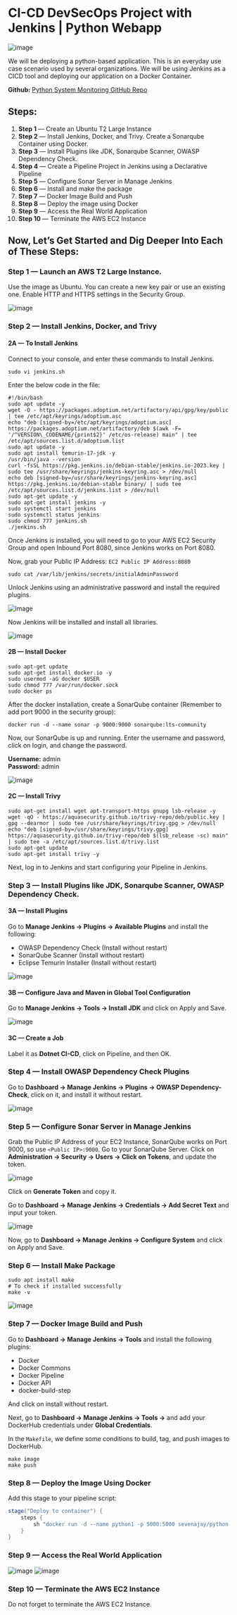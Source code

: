 ﻿
# CI-CD DevSecOps Project with Jenkins | Python Webapp

![image](Aspose.Words.a5af705f-17cf-4dd9-8396-ec3ee39c44c3.001.png)

We will be deploying a python-based application. This is an everyday use case scenario used by several organizations. We will be using Jenkins as a CICD tool and deploying our application on a Docker Container.

**Github:** [Python System Monitoring GitHub Repo](https://github.com/Aj7Ay/Python-System-Monitoring.git)

## Steps:

1. **Step 1** — Create an Ubuntu T2 Large Instance
2. **Step 2** — Install Jenkins, Docker, and Trivy. Create a Sonarqube Container using Docker.
3. **Step 3** — Install Plugins like JDK, Sonarqube Scanner, OWASP Dependency Check.
4. **Step 4** — Create a Pipeline Project in Jenkins using a Declarative Pipeline
5. **Step 5** — Configure Sonar Server in Manage Jenkins
6. **Step 6** — Install and make the package
7. **Step 7** — Docker Image Build and Push
8. **Step 8** — Deploy the image using Docker
9. **Step 9** — Access the Real World Application
10. **Step 10** — Terminate the AWS EC2 Instance

## Now, Let’s Get Started and Dig Deeper Into Each of These Steps:

### Step 1 — Launch an AWS T2 Large Instance.

Use the image as Ubuntu. You can create a new key pair or use an existing one. Enable HTTP and HTTPS settings in the Security Group.

![image](Aspose.Words.a5af705f-17cf-4dd9-8396-ec3ee39c44c3.002.png)

### Step 2 — Install Jenkins, Docker, and Trivy

#### 2A — To Install Jenkins

Connect to your console, and enter these commands to Install Jenkins.

``` 
sudo vi jenkins.sh
```

Enter the below code in the file:

``` 
#!/bin/bash 
sudo apt update -y
wget -O - https://packages.adoptium.net/artifactory/api/gpg/key/public | tee /etc/apt/keyrings/adoptium.asc
echo "deb [signed-by=/etc/apt/keyrings/adoptium.asc] https://packages.adoptium.net/artifactory/deb $(awk -F= '/^VERSION\_CODENAME/{print$2}' /etc/os-release) main" | tee /etc/apt/sources.list.d/adoptium.list
sudo apt update -y
sudo apt install temurin-17-jdk -y
/usr/bin/java --version
curl -fsSL https://pkg.jenkins.io/debian-stable/jenkins.io-2023.key | sudo tee /usr/share/keyrings/jenkins-keyring.asc > /dev/null
echo deb [signed-by=/usr/share/keyrings/jenkins-keyring.asc] https://pkg.jenkins.io/debian-stable binary/ | sudo tee /etc/apt/sources.list.d/jenkins.list > /dev/null
sudo apt-get update -y
sudo apt-get install jenkins -y
sudo systemctl start jenkins
sudo systemctl status jenkins
sudo chmod 777 jenkins.sh
./jenkins.sh
```

Once Jenkins is installed, you will need to go to your AWS EC2 Security Group and open Inbound Port 8080, since Jenkins works on Port 8080.

Now, grab your Public IP Address: `EC2 Public IP Address:8080`

``` 
sudo cat /var/lib/jenkins/secrets/initialAdminPassword
```

Unlock Jenkins using an administrative password and install the required plugins.

![image](Aspose.Words.a5af705f-17cf-4dd9-8396-ec3ee39c44c3.003.png)

Now Jenkins will be installed and install all libraries.

![image](Aspose.Words.a5af705f-17cf-4dd9-8396-ec3ee39c44c3.004.png)

#### 2B — Install Docker

``` 
sudo apt-get update
sudo apt-get install docker.io -y
sudo usermod -aG docker $USER
sudo chmod 777 /var/run/docker.sock
sudo docker ps
```

After the docker installation, create a SonarQube container (Remember to add port 9000 in the security group):

``` 
docker run -d --name sonar -p 9000:9000 sonarqube:lts-community
```

Now, our SonarQube is up and running. Enter the username and password, click on login, and change the password.

**Username:** admin  
**Password:** admin

![image](Aspose.Words.a5af705f-17cf-4dd9-8396-ec3ee39c44c3.010.png)

#### 2C — Install Trivy

``` 
sudo apt-get install wget apt-transport-https gnupg lsb-release -y
wget -qO - https://aquasecurity.github.io/trivy-repo/deb/public.key | gpg --dearmor | sudo tee /usr/share/keyrings/trivy.gpg > /dev/null
echo "deb [signed-by=/usr/share/keyrings/trivy.gpg] https://aquasecurity.github.io/trivy-repo/deb $(lsb_release -sc) main" | sudo tee -a /etc/apt/sources.list.d/trivy.list
sudo apt-get update
sudo apt-get install trivy -y
```

Next, log in to Jenkins and start configuring your Pipeline in Jenkins.

### Step 3 — Install Plugins like JDK, Sonarqube Scanner, OWASP Dependency Check.

#### 3A — Install Plugins

Go to **Manage Jenkins → Plugins → Available Plugins** and install the following:

- OWASP Dependency Check (Install without restart)
- SonarQube Scanner (Install without restart)
- Eclipse Temurin Installer (Install without restart)

![image](Aspose.Words.a5af705f-17cf-4dd9-8396-ec3ee39c44c3.012.png)

#### 3B — Configure Java and Maven in Global Tool Configuration

Go to **Manage Jenkins → Tools → Install JDK** and click on Apply and Save.

![image](Aspose.Words.a5af705f-17cf-4dd9-8396-ec3ee39c44c3.013.png)

#### 3C — Create a Job

Label it as **Dotnet CI-CD**, click on Pipeline, and then OK.

### Step 4 — Install OWASP Dependency Check Plugins

Go to **Dashboard → Manage Jenkins → Plugins → OWASP Dependency-Check**, click on it, and install it without restart.

![image](Aspose.Words.a5af705f-17cf-4dd9-8396-ec3ee39c44c3.014.png)

### Step 5 — Configure Sonar Server in Manage Jenkins

Grab the Public IP Address of your EC2 Instance, SonarQube works on Port 9000, so use `<Public IP>:9000`. Go to your SonarQube Server. Click on **Administration → Security → Users → Click on Tokens**, and update the token.

![image](Aspose.Words.a5af705f-17cf-4dd9-8396-ec3ee39c44c3.016.png)

Click on **Generate Token** and copy it.

Go to **Dashboard → Manage Jenkins → Credentials → Add Secret Text** and input your token.

![image](Aspose.Words.a5af705f-17cf-4dd9-8396-ec3ee39c44c3.019.png)

Now, go to **Dashboard → Manage Jenkins → Configure System** and click on Apply and Save.

### Step 6 — Install Make Package

```
sudo apt install make
# To check if installed successfully
make -v
```

![image](Aspose.Words.a5af705f-17cf-4dd9-8396-ec3ee39c44c3.028.png)

### Step 7 — Docker Image Build and Push

Go to **Dashboard → Manage Jenkins → Tools** and install the following plugins:

- Docker
- Docker Commons
- Docker Pipeline
- Docker API
- docker-build-step

And click on install without restart.

Next, go to **Dashboard → Manage Jenkins → Tools →** and add your DockerHub credentials under **Global Credentials**.

In the `Makefile`, we define some conditions to build, tag, and push images to DockerHub.

``` 
make image
make push
```

### Step 8 — Deploy the Image Using Docker

Add this stage to your pipeline script:

```groovy
stage("Deploy to container") {
    steps {
        sh "docker run -d --name python1 -p 5000:5000 sevenajay/python-system-monitoring:latest"
    }
}
```

### Step 9 — Access the Real World Application

![image](Aspose.Words.a5af705f-17cf-4dd9-8396-ec3ee39c44c3.037.jpeg)
![image](Aspose.Words.a5af705f-17cf-4dd9-8396-ec3ee39c44c3.038.jpeg)

### Step 10 — Terminate the AWS EC2 Instance

Do not forget to terminate the AWS EC2 Instance.
